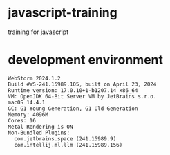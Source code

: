 # javascript-training
training for javascript

# development environment
```
WebStorm 2024.1.2
Build #WS-241.15989.105, built on April 23, 2024
Runtime version: 17.0.10+1-b1207.14 x86_64
VM: OpenJDK 64-Bit Server VM by JetBrains s.r.o.
macOS 14.4.1
GC: G1 Young Generation, G1 Old Generation
Memory: 4096M
Cores: 16
Metal Rendering is ON
Non-Bundled Plugins:
  com.jetbrains.space (241.15989.9)
  com.intellij.ml.llm (241.15989.156)
```
